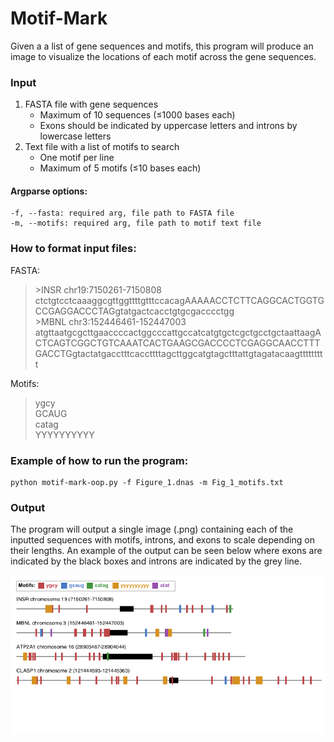 # Motif-Mark

Given a a list of gene sequences and motifs, this program will produce an image to visualize the locations of each motif across the gene sequences.

### Input
1. FASTA file with gene sequences 
    - Maximum of 10 sequences (≤1000 bases each)
    - Exons should be indicated by uppercase letters and introns by lowercase letters
2. Text file with a list of motifs to search 
    - One motif per line
    - Maximum of 5 motifs (≤10 bases each)

#### Argparse options:
    -f, --fasta: required arg, file path to FASTA file
    -m, --motifs: required arg, file path to motif text file

### How to format input files:

FASTA:
>\>INSR chr19:7150261-7150808
>ctctgtcctcaaaggcgttggttttgtttccacagAAAAACCTCTTCAGGCACTGGTGCCGAGGACCCTAGgtatgactcacctgtgcgacccctgg\
>\>MBNL chr3:152446461-152447003
>atgttaatgcgcttgaaccccactggcccattgccatcatgtgctcgctgcctgctaattaagACTCAGTCGGCTGTCAAATCACTGAAGCGACCCCTCGAGGCAACCTTTGACCTGgtactatgacctttcaccttttagcttggcatgtagctttattgtagatacaagttttttttt

Motifs:
>ygcy\
>GCAUG\
>catag\
>YYYYYYYYYY

### Example of how to run the program:
```
python motif-mark-oop.py -f Figure_1.dnas -m Fig_1_motifs.txt 
```

### Output
The program will output a single image (.png) containing each of the inputted sequences with motifs, introns, and exons to scale depending on their lengths. An example of the output can be seen below where exons are indicated by the black boxes and introns are indicated by the grey line.

![Example Output](Figure_1.png)
